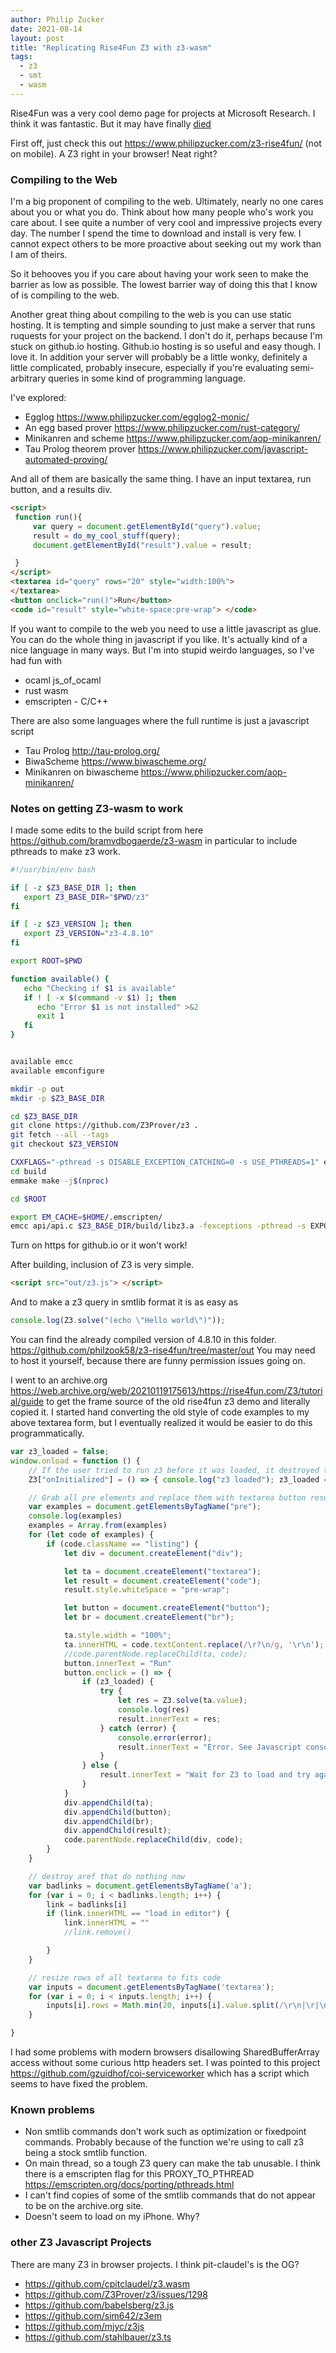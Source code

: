 ```yaml
---
author: Philip Zucker
date: 2021-08-14
layout: post
title: "Replicating Rise4Fun Z3 with z3-wasm"
tags:
  - z3
  - smt
  - wasm
---
```


Rise4Fun was a very cool demo page for projects at Microsoft Research. I think it was fantastic. But it may have finally [died](https://github.com/Z3Prover/z3/discussions/5473)

First off, just check this out <https://www.philipzucker.com/z3-rise4fun/> (not on mobile). A Z3 right in your browser! Neat right?


### Compiling to the Web
I'm a big proponent of compiling to the web. Ultimately, nearly no one cares about you or what you do. Think about how many people who's work you care about. I see quite a number of very cool and impressive projects every day. The number I spend the time to download and install is very few. I cannot expect others to be more proactive about seeking out my work than I am of theirs.

So it behooves you if you care about having your work seen to make the barrier as low as possible. The lowest barrier way of doing this that I know of is compiling to the web.

Another great thing about compiling to the web is you can use static hosting. It is tempting and simple sounding to just make a server that runs ruquests for your project on the backend. I don't do it, perhaps because I'm stuck on github.io hosting. Github.io hosting is so useful and easy though. I love it. In addition your server will probably be a little wonky, definitely a little complicated, probably insecure, especially if you're evaluating semi-arbitrary queries in some kind of programming language.

I've explored:

- Egglog <https://www.philipzucker.com/egglog2-monic/>
- An egg based prover <https://www.philipzucker.com/rust-category/>
- Minikanren and scheme <https://www.philipzucker.com/aop-minikanren/>
- Tau Prolog theorem prover <https://www.philipzucker.com/javascript-automated-proving/>

And all of them are basically the same thing. I have an input textarea, run button, and a results div.

```html
<script>
 function run(){
     var query = document.getElementById("query").value;
     result = do_my_cool_stuff(query);
     document.getElementById("result").value = result;

 }
</script>
<textarea id="query" rows="20" style="width:100%">
</textarea>
<button onclick="run()">Run</button>
<code id="result" style="white-space:pre-wrap"> </code>
```

If you want to compile to the web you need to use a little javascript as glue. You can do the whole thing in javascript if you like. It's actually kind of a nice language in many ways. But I'm into stupid weirdo languages, so I've had fun with

- ocaml js_of_ocaml
- rust wasm
- emscripten - C/C++

There are also some languages where the full runtime is just a javascript script

- Tau Prolog <http://tau-prolog.org/>
- BiwaScheme <https://www.biwascheme.org/>
- Minikanren on biwascheme <https://www.philipzucker.com/aop-minikanren/>

### Notes on getting Z3-wasm to work

I made some edits to the build script from here <https://github.com/bramvdbogaerde/z3-wasm> in particular to include pthreads to make z3 work.

```bash
#!/usr/bin/env bash

if [ -z $Z3_BASE_DIR ]; then
   export Z3_BASE_DIR="$PWD/z3"
fi

if [ -z $Z3_VERSION ]; then
   export Z3_VERSION="z3-4.8.10"
fi

export ROOT=$PWD

function available() {
   echo "Checking if $1 is available"
   if ! [ -x $(command -v $1) ]; then
      echo "Error $1 is not installed" >&2
      exit 1
   fi
}


available emcc
available emconfigure

mkdir -p out
mkdir -p $Z3_BASE_DIR

cd $Z3_BASE_DIR
git clone https://github.com/Z3Prover/z3 .
git fetch --all --tags
git checkout $Z3_VERSION 

CXXFLAGS="-pthread -s DISABLE_EXCEPTION_CATCHING=0 -s USE_PTHREADS=1" emconfigure python scripts/mk_make.py --staticlib
cd build
emmake make -j$(nproc)

cd $ROOT

export EM_CACHE=$HOME/.emscripten/
emcc api/api.c $Z3_BASE_DIR/build/libz3.a -fexceptions -pthread -s EXPORTED_FUNCTIONS='["_init_context", "_destroy_context", "_eval_smt2"]' -s DISABLE_EXCEPTION_CATCHING=0 -s EXCEPTION_DEBUG=1 -s USE_PTHREADS=1 -s PTHREAD_POOL_SIZE=4 -s TOTAL_MEMORY=1GB -I $Z3_BASE_DIR/src/api/ --post-js api/api.js -o out/z3.js

```

Turn on https for github.io or it won't work!

After building, inclusion of Z3 is very simple. 

```html
<script src="out/z3.js"> </script>

```
And to make a z3 query in smtlib format it is as easy as 
```javascript
console.log(Z3.solve("(echo \"Hello world\")"));
```

You can find the already compiled version of 4.8.10 in this folder. <https://github.com/philzook58/z3-rise4fun/tree/master/out> You may need to host it yourself, because there are funny permission issues going on.

I went to an archive.org <https://web.archive.org/web/20210119175613/https://rise4fun.com/Z3/tutorial/guide> to get the frame source of the old rise4fun z3 demo and literally copied it. I started hand converting the old style of code examples to my above textarea form, but I eventually realized it would be easier to do this programmatically.

```javascript
var z3_loaded = false;
window.onload = function () {
    // If the user tried to run z3 before it was loaded, it destroyed the webpage. I gated this by added 
    Z3["onInitialized"] = () => { console.log("z3 loaded"); z3_loaded = true; }

    // Grab all pre elements and replace them with textarea button results combo
    var examples = document.getElementsByTagName("pre");
    console.log(examples)
    examples = Array.from(examples)
    for (let code of examples) {
        if (code.className == "listing") {
            let div = document.createElement("div");

            let ta = document.createElement("textarea");
            let result = document.createElement("code");
            result.style.whiteSpace = "pre-wrap";

            let button = document.createElement("button");
            let br = document.createElement("br");

            ta.style.width = "100%";
            ta.innerHTML = code.textContent.replace(/\r?\n/g, '\r\n');
            //code.parentNode.replaceChild(ta, code);
            button.innerText = "Run"
            button.onclick = () => {
                if (z3_loaded) {
                    try {
                        let res = Z3.solve(ta.value);
                        console.log(res)
                        result.innerText = res;
                    } catch (error) {
                        console.error(error);
                        result.innerText = "Error. See Javascript console for more detail";
                    }
                } else {
                    result.innerText = "Wait for Z3 to load and try again."
                }
            }
            div.appendChild(ta);
            div.appendChild(button);
            div.appendChild(br);
            div.appendChild(result);
            code.parentNode.replaceChild(div, code);
        }
    }

    // destroy aref that do nothing now
    var badlinks = document.getElementsByTagName('a');
    for (var i = 0; i < badlinks.length; i++) {
        link = badlinks[i]
        if (link.innerHTML == "load in editor") {
            link.innerHTML = ""
            //link.remove()

        }
    }

    // resize rows of all textarea to fits code 
    var inputs = document.getElementsByTagName('textarea');
    for (var i = 0; i < inputs.length; i++) {
        inputs[i].rows = Math.min(20, inputs[i].value.split(/\r\n|\r|\n/).length - 1);
    }

}
```


I had some problems with modern browsers disallowing SharedBufferArray access without some curious http headers set. I was pointed to this project <https://github.com/gzuidhof/coi-serviceworker> which has a script which seems to have fixed the problem.

### Known problems
- Non smtlib commands don't work such as optimization or fixedpoint commands. Probably because of the function we're using to call z3 being a stock smtlib function.
- On main thread, so a tough Z3 query can make the tab unusable. I think there is a emscripten flag for this PROXY_TO_PTHREAD <https://emscripten.org/docs/porting/pthreads.html> 
- I can't find copies of some of the smtlib commands that do not appear to be on the archive.org site.
- Doesn't seem to load on my iPhone. Why?

### other Z3 Javascript Projects
There are many Z3 in browser projects. I think pit-claudel's is the OG?

- <https://github.com/cpitclaudel/z3.wasm>
- <https://github.com/Z3Prover/z3/issues/1298>
- <https://github.com/babelsberg/z3.js>
- <https://github.com/sim642/z3em>
- <https://github.com/mjyc/z3js>
- <https://github.com/stahlbauer/z3.ts>










